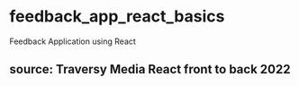 # feedback_app_react_basics

Feedback Application using React

## source: Traversy Media React front to back 2022
